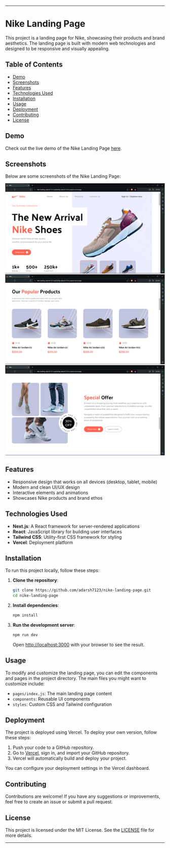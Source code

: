 
---

# Nike Landing Page

This project is a landing page for Nike, showcasing their products and brand aesthetics. The landing page is built with modern web technologies and designed to be responsive and visually appealing.

## Table of Contents

- [Demo](#demo)
- [Screenshots](#screenshots)
- [Features](#features)
- [Technologies Used](#technologies-used)
- [Installation](#installation)
- [Usage](#usage)
- [Deployment](#deployment)
- [Contributing](#contributing)
- [License](#license)

## Demo

Check out the live demo of the Nike Landing Page [here](https://nike-landing-adarsh7123-iyq02y9dg-adarsh7123s-projects.vercel.app/).

## Screenshots

Below are some screenshots of the Nike Landing Page:

![Screenshot 1](./screenshots/Screenshot%202024-05-23%20230758.png)
![Screenshot 2](./screenshots/Screenshot%202024-05-23%20230810.png)
![Screenshot 3](./screenshots/Screenshot%202024-05-23%20230822.png)

## Features

- Responsive design that works on all devices (desktop, tablet, mobile)
- Modern and clean UI/UX design
- Interactive elements and animations
- Showcases Nike products and brand ethos

## Technologies Used

- **Next.js**: A React framework for server-rendered applications
- **React**: JavaScript library for building user interfaces
- **Tailwind CSS**: Utility-first CSS framework for styling
- **Vercel**: Deployment platform

## Installation

To run this project locally, follow these steps:

1. **Clone the repository**:

   ```bash
   git clone https://github.com/adarsh7123/nike-landing-page.git
   cd nike-landing-page
   ```

2. **Install dependencies**:

   ```bash
   npm install
   ```

3. **Run the development server**:

   ```bash
   npm run dev
   ```

   Open [http://localhost:3000](http://localhost:3000) with your browser to see the result.

## Usage

To modify and customize the landing page, you can edit the components and pages in the project directory. The main files you might want to customize include:

- `pages/index.js`: The main landing page content
- `components`: Reusable UI components
- `styles`: Custom CSS and Tailwind configuration

## Deployment

The project is deployed using Vercel. To deploy your own version, follow these steps:

1. Push your code to a GitHub repository.
2. Go to [Vercel](https://vercel.com/), sign in, and import your GitHub repository.
3. Vercel will automatically build and deploy your project. 

You can configure your deployment settings in the Vercel dashboard.

## Contributing

Contributions are welcome! If you have any suggestions or improvements, feel free to create an issue or submit a pull request.

## License

This project is licensed under the MIT License. See the [LICENSE](LICENSE) file for more details.

---


